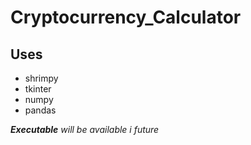 # Cryptocurrency_Calculator


## Uses
* shrimpy
* tkinter
* numpy
* pandas

_**Executable** will be available i future_
